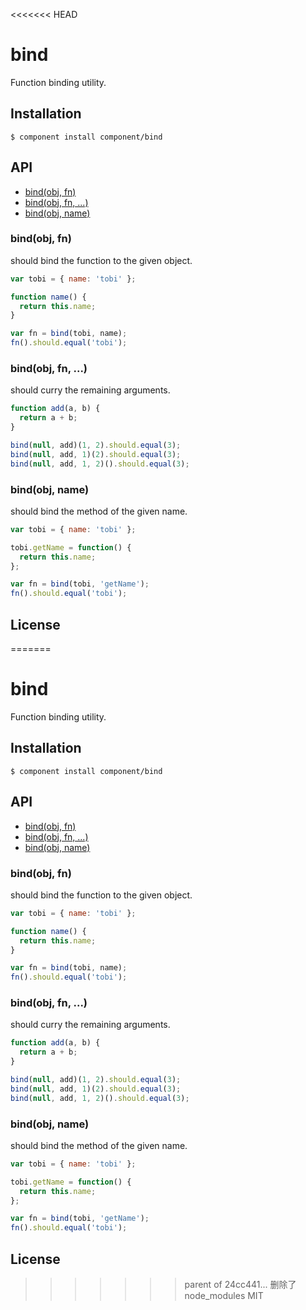 <<<<<<< HEAD
# bind

  Function binding utility.

## Installation

```
$ component install component/bind
```

## API

   - [bind(obj, fn)](#bindobj-fn)
   - [bind(obj, fn, ...)](#bindobj-fn-)
   - [bind(obj, name)](#bindobj-name)
<a name=""></a>
 
<a name="bindobj-fn"></a>
### bind(obj, fn)
should bind the function to the given object.

```js
var tobi = { name: 'tobi' };

function name() {
  return this.name;
}

var fn = bind(tobi, name);
fn().should.equal('tobi');
```

<a name="bindobj-fn-"></a>
### bind(obj, fn, ...)
should curry the remaining arguments.

```js
function add(a, b) {
  return a + b;
}

bind(null, add)(1, 2).should.equal(3);
bind(null, add, 1)(2).should.equal(3);
bind(null, add, 1, 2)().should.equal(3);
```

<a name="bindobj-name"></a>
### bind(obj, name)
should bind the method of the given name.

```js
var tobi = { name: 'tobi' };

tobi.getName = function() {
  return this.name;
};

var fn = bind(tobi, 'getName');
fn().should.equal('tobi');
```

## License 

=======
# bind

  Function binding utility.

## Installation

```
$ component install component/bind
```

## API

   - [bind(obj, fn)](#bindobj-fn)
   - [bind(obj, fn, ...)](#bindobj-fn-)
   - [bind(obj, name)](#bindobj-name)
<a name=""></a>
 
<a name="bindobj-fn"></a>
### bind(obj, fn)
should bind the function to the given object.

```js
var tobi = { name: 'tobi' };

function name() {
  return this.name;
}

var fn = bind(tobi, name);
fn().should.equal('tobi');
```

<a name="bindobj-fn-"></a>
### bind(obj, fn, ...)
should curry the remaining arguments.

```js
function add(a, b) {
  return a + b;
}

bind(null, add)(1, 2).should.equal(3);
bind(null, add, 1)(2).should.equal(3);
bind(null, add, 1, 2)().should.equal(3);
```

<a name="bindobj-name"></a>
### bind(obj, name)
should bind the method of the given name.

```js
var tobi = { name: 'tobi' };

tobi.getName = function() {
  return this.name;
};

var fn = bind(tobi, 'getName');
fn().should.equal('tobi');
```

## License 

>>>>>>> parent of 24cc441... 删除了node_modules
  MIT